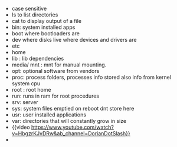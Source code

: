 - case sensitive
- ls to list directories
- cat to display output of a file
- bin: system installed apps
- boot where bootloaders are
- dev where disks live where devices and drivers are
- etc
- home
- lib : lib dependencies
- media/ mnt : mnt for manual mounting.
- opt: optional software from vendors
- proc: process folders, processes info stored also info from kernel system cpu
- root : root home
- run: runs in ram for root procedures
- srv: server
- sys: system files emptied on reboot dnt store here
- usr: user installed applications
- var: directories that will constantly grow in size
- {{video https://www.youtube.com/watch?v=HbgzrKJvDRw&ab_channel=DorianDotSlash}}
-